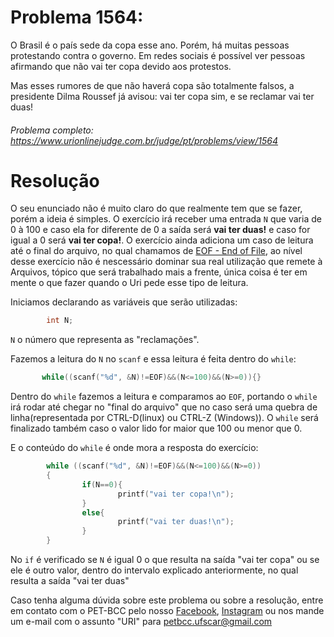 # Problema 1564:

O Brasil é o país sede da copa esse ano. Porém, há muitas pessoas protestando contra o governo. Em redes sociais é possível ver pessoas afirmando que não vai ter copa devido aos protestos.

Mas esses rumores de que não haverá copa são totalmente falsos, a presidente Dilma Roussef já avisou: vai ter copa sim, e se reclamar vai ter duas!

###### Problema completo: https://www.urionlinejudge.com.br/judge/pt/problems/view/1564

# Resolução

O seu enunciado não é muito claro do que realmente tem que se fazer, porém a ideia é simples. O exercício irá receber uma entrada `N` que varia de 0 à 100 e caso ela for diferente de 0 a saída será **vai ter duas!** e caso for igual a 0 será **vai ter copa!**. 
O exercício ainda adiciona um caso de leitura até o final do arquivo, no qual chamamos de [EOF - End of File](https://pt.wikipedia.org/wiki/EOF), ao nível desse exercício não é nescessário dominar sua real utilização que remete à Arquivos, tópico que será trabalhado mais a frente, única coisa é ter em mente o que fazer quando o Uri pede esse tipo de leitura.

Iniciamos declarando as variáveis que serão utilizadas:

```c
        int N;
```
`N` o número que representa as "reclamações".

Fazemos a leitura do `N` no `scanf` e essa leitura é feita dentro do `while`:

```c
       while((scanf("%d", &N)!=EOF)&&(N<=100)&&(N>=0)){}
```
Dentro do `while` fazemos a leitura e comparamos ao `EOF`, portando o `while` irá rodar até chegar no "final do arquivo" que no caso será uma quebra de linha(representada por CTRL-D(linux) ou CTRL-Z (Windows)). O `while` será finalizado também caso o valor lido for maior que 100 ou menor que 0.

E o conteúdo do `while` é onde mora a resposta do exercício:
```c
        while ((scanf("%d", &N)!=EOF)&&(N<=100)&&(N>=0))
        {
                if(N==0){
                        printf("vai ter copa!\n");
                }
                else{
                        printf("vai ter duas!\n");
                }
        }
```
No `if` é verificado se `N` é igual 0 o que resulta na saída "vai ter copa" ou se ele é outro valor, dentro do intervalo explicado anteriormente, no qual resulta a saída "vai ter duas"

Caso tenha alguma dúvida sobre este problema ou sobre a resolução, entre em contato com o PET-BCC pelo nosso
[Facebook](https://www.facebook.com/petbcc/),
[Instagram](https://www.instagram.com/petbcc.ufscar/)
ou nos mande um e-mail com o assunto "URI" para petbcc.ufscar@gmail.com


